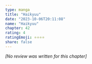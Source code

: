 ```yaml
---
type: manga
title: "Haikyuu"
date: "2023-10-06T20:11:08"
name: "Haikyuu"
chapter: 42
rating: 4
ratingEmoji: ⭐️⭐️⭐️⭐️
share: false
---
```


*[No review was written for this chapter]*
